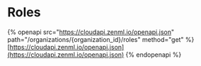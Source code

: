 # Roles

{% openapi src="https://cloudapi.zenml.io/openapi.json" path="/organizations/{organization_id}/roles" method="get" %}
[https://cloudapi.zenml.io/openapi.json](https://cloudapi.zenml.io/openapi.json)
{% endopenapi %}
